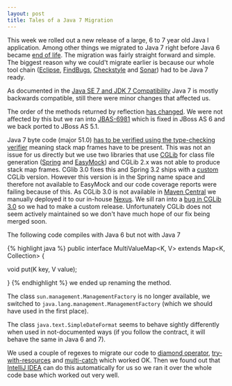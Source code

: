 ```yaml
---
layout: post
title: Tales of a Java 7 Migration
---
```


This week we rolled out a new release of a large, 6 to 7 year old Java I application. Among other things we migrated to Java 7 right before Java 6 became [end of life](http://www.oracle.com/technetwork/java/eol-135779.html). The migration was fairly straight forward and simple. The biggest reason why we could't migrate earlier is because our whole tool chain ([Eclipse](http://eclipse.org/eclipse/), [FindBugs](http://findbugs.sourceforge.net/), [Checkstyle](http://checkstyle.sourceforge.net/) and [Sonar](http://www.sonarsource.org/)) had to be Java 7 ready.

As documented in the [Java SE 7 and JDK 7 Compatibility](http://www.oracle.com/technetwork/java/javase/compatibility-417013.html) Java 7 is mostly backwards compatible, still there were minor changes that affected us.

The order of the methods returned by reflection [has changed](http://bugs.sun.com/bugdatabase/view_bug.do?bug_id=7023180). We were not affected by this but we ran into [JBAS-6981](https://issues.jboss.org/browse/JBAS-6981) which is fixed in JBoss AS 6 and we back ported to JBoss AS 5.1.

Java 7 byte code (major 51.0) [has to be verified using the type-checking verifier](http://bugs.sun.com/bugdatabase/view_bug.do?bug_id=6693236) meaning stack map frames have to be present. This was not an issue for us directly but we use two libraries that use [CGLib](http://cglib.sourceforge.net/) for class file generation ([Spring](http://www.springsource.org/spring-framework) and [EasyMock](http://www.easymock.org/)) and CGLib 2.x was not able to produce stack map frames. CGlib 3.0 fixes this and Spring 3.2 ships with a [custom](https://jira.springsource.org/browse/SPR-7484) CGLib version. However this version is in the Spring name space and therefore not available to EasyMock and our code coverage reports were failing because of this. As CGLib 3.0 is not available in [Maven Central](http://search.maven.org/) we manually deployed it to our in-house [Nexus](http://www.sonatype.org/nexus/). We sill ran into a [bug in CGLib 3.0](http://sourceforge.net/tracker/?func=detail&aid=3601081&group_id=56933&atid=482368) so we had to make a custom release. Unfortunately CGLib does not seem actively maintained so we don't have much hope of our fix being merged soon.


The following code compiles with Java 6 but not with Java 7

{% highlight java %}
public interface MultiValueMap<K, V> extends Map<K, Collection<V>> {

  void put(K key, V value);

}
{% endhighlight %}
we ended up renaming the method.

The class <code>sun.management.ManagementFactory</code> is no longer available, we switched to <code>java.lang.management.ManagementFactory</code> (which we should have used in the first place).

The class <code>java.text.SimpleDateFormat</code> seems to behave sightly differently when used in not-documented ways (if you follow the contract, it will behave the same in Java 6 and 7).

We used a couple of regexes to migrate our code to [diamond operator](http://docs.oracle.com/javase/7/docs/technotes/guides/language/type-inference-generic-instance-creation.html), [try-with-resources](http://docs.oracle.com/javase/7/docs/technotes/guides/language/try-with-resources.html) and [multi-catch](http://docs.oracle.com/javase/7/docs/technotes/guides/language/catch-multiple.html) which worked OK. Then we found out that [IntelliJ IDEA](http://www.jetbrains.com/idea/) can do this automatically for us so we ran it over the whole code base which worked out very well.
